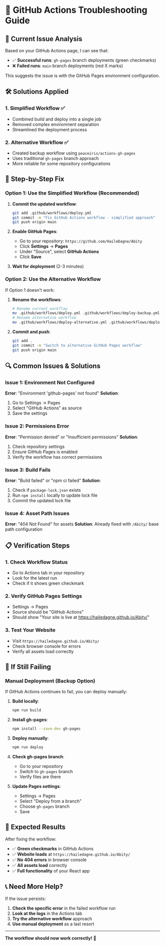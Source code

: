 # 🔧 GitHub Actions Troubleshooting Guide

## 🚨 **Current Issue Analysis**

Based on your GitHub Actions page, I can see that:

- ✅ **Successful runs**: `gh-pages` branch deployments (green checkmarks)
- ❌ **Failed runs**: `main` branch deployments (red X marks)

This suggests the issue is with the GitHub Pages environment configuration.

## 🛠️ **Solutions Applied**

### **1. Simplified Workflow** ✅

- Combined build and deploy into a single job
- Removed complex environment separation
- Streamlined the deployment process

### **2. Alternative Workflow** ✅

- Created backup workflow using `peaceiris/actions-gh-pages`
- Uses traditional `gh-pages` branch approach
- More reliable for some repository configurations

## 🚀 **Step-by-Step Fix**

### **Option 1: Use the Simplified Workflow (Recommended)**

1. **Commit the updated workflow**:

   ```bash
   git add .github/workflows/deploy.yml
   git commit -m "Fix GitHub Actions workflow - simplified approach"
   git push origin main
   ```

2. **Enable GitHub Pages**:

   - Go to your repository: `https://github.com/HaileDagne/Abity`
   - Click **Settings** → **Pages**
   - Under "Source", select **GitHub Actions**
   - Click **Save**

3. **Wait for deployment** (2-3 minutes)

### **Option 2: Use the Alternative Workflow**

If Option 1 doesn't work:

1. **Rename the workflows**:

   ```bash
   # Rename current workflow
   mv .github/workflows/deploy.yml .github/workflows/deploy-backup.yml
   # Rename alternative workflow
   mv .github/workflows/deploy-alternative.yml .github/workflows/deploy.yml
   ```

2. **Commit and push**:
   ```bash
   git add .
   git commit -m "Switch to alternative GitHub Pages workflow"
   git push origin main
   ```

## 🔍 **Common Issues & Solutions**

### **Issue 1: Environment Not Configured**

**Error**: "Environment 'github-pages' not found"
**Solution**:

1. Go to Settings → Pages
2. Select "GitHub Actions" as source
3. Save the settings

### **Issue 2: Permissions Error**

**Error**: "Permission denied" or "Insufficient permissions"
**Solution**:

1. Check repository settings
2. Ensure GitHub Pages is enabled
3. Verify the workflow has correct permissions

### **Issue 3: Build Fails**

**Error**: "Build failed" or "npm ci failed"
**Solution**:

1. Check if `package-lock.json` exists
2. Run `npm install` locally to update lock file
3. Commit the updated lock file

### **Issue 4: Asset Path Issues**

**Error**: "404 Not Found" for assets
**Solution**: Already fixed with `/Abity/` base path configuration

## 📋 **Verification Steps**

### **1. Check Workflow Status**

- Go to Actions tab in your repository
- Look for the latest run
- Check if it shows green checkmark

### **2. Verify GitHub Pages Settings**

- Settings → Pages
- Source should be "GitHub Actions"
- Should show "Your site is live at https://hailedagne.github.io/Abity/"

### **3. Test Your Website**

- Visit `https://hailedagne.github.io/Abity/`
- Check browser console for errors
- Verify all assets load correctly

## 🚨 **If Still Failing**

### **Manual Deployment (Backup Option)**

If GitHub Actions continues to fail, you can deploy manually:

1. **Build locally**:

   ```bash
   npm run build
   ```

2. **Install gh-pages**:

   ```bash
   npm install --save-dev gh-pages
   ```

3. **Deploy manually**:

   ```bash
   npm run deploy
   ```

4. **Check gh-pages branch**:

   - Go to your repository
   - Switch to `gh-pages` branch
   - Verify files are there

5. **Update Pages settings**:
   - Settings → Pages
   - Select "Deploy from a branch"
   - Choose `gh-pages` branch
   - Save

## 🎯 **Expected Results**

After fixing the workflow:

- ✅ **Green checkmarks** in GitHub Actions
- ✅ **Website loads** at `https://hailedagne.github.io/Abity/`
- ✅ **No 404 errors** in browser console
- ✅ **All assets load** correctly
- ✅ **Full functionality** of your React app

## 📞 **Need More Help?**

If the issue persists:

1. **Check the specific error** in the failed workflow run
2. **Look at the logs** in the Actions tab
3. **Try the alternative workflow** approach
4. **Use manual deployment** as a last resort

---

**The workflow should now work correctly!** 🚀
